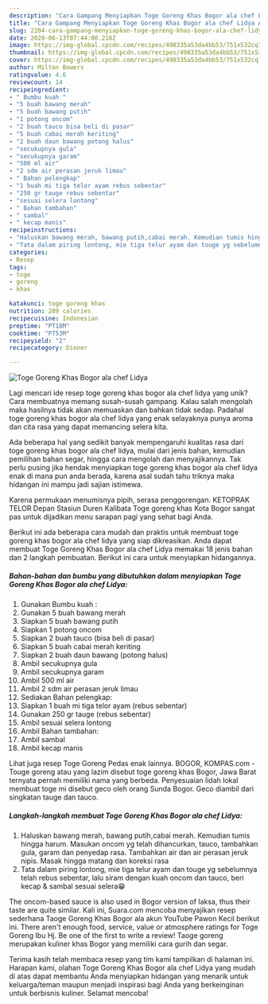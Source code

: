 ```yaml
---
description: "Cara Gampang Menyiapkan Toge Goreng Khas Bogor ala chef Lidya Anti Gagal"
title: "Cara Gampang Menyiapkan Toge Goreng Khas Bogor ala chef Lidya Anti Gagal"
slug: 2204-cara-gampang-menyiapkan-toge-goreng-khas-bogor-ala-chef-lidya-anti-gagal
date: 2020-06-13T07:44:00.216Z
image: https://img-global.cpcdn.com/recipes/498335a53da4bb53/751x532cq70/toge-goreng-khas-bogor-ala-chef-lidya-foto-resep-utama.jpg
thumbnail: https://img-global.cpcdn.com/recipes/498335a53da4bb53/751x532cq70/toge-goreng-khas-bogor-ala-chef-lidya-foto-resep-utama.jpg
cover: https://img-global.cpcdn.com/recipes/498335a53da4bb53/751x532cq70/toge-goreng-khas-bogor-ala-chef-lidya-foto-resep-utama.jpg
author: Milton Bowers
ratingvalue: 4.6
reviewcount: 14
recipeingredient:
- " Bumbu kuah "
- "5 buah bawang merah"
- "5 buah bawang putih"
- "1 potong oncom"
- "2 buah tauco bisa beli di pasar"
- "5 buah cabai merah keriting"
- "2 buah daun bawang potong halus"
- "secukupnya gula"
- "secukupnya garam"
- "500 ml air"
- "2 sdm air perasan jeruk limau"
- " Bahan pelengkap"
- "1 buah mi tiga telor ayam rebus sebentar"
- "250 gr tauge rebus sebentar"
- "sesuai selera lontong"
- " Bahan tambahan"
- " sambal"
- " kecap manis"
recipeinstructions:
- "Haluskan bawang merah, bawang putih,cabai merah. Kemudian tumis hingga harum. Masukan oncom yg telah dihancurkan, tauco, tambahkan gula, garam dan penyedap rasa. Tambahkan air dan air perasan jeruk nipis. Masak hingga matang dan koreksi rasa"
- "Tata dalam piring lontong, mie tiga telur ayam dan touge yg sebelumnya telah rebus sebentar, lalu siram dengan kuah oncom dan tauco, beri kecap &amp; sambal sesuai selera😁"
categories:
- Resep
tags:
- toge
- goreng
- khas

katakunci: toge goreng khas 
nutrition: 289 calories
recipecuisine: Indonesian
preptime: "PT18M"
cooktime: "PT53M"
recipeyield: "2"
recipecategory: Dinner

---
```



![Toge Goreng Khas Bogor ala chef Lidya](https://img-global.cpcdn.com/recipes/498335a53da4bb53/751x532cq70/toge-goreng-khas-bogor-ala-chef-lidya-foto-resep-utama.jpg)

Lagi mencari ide resep toge goreng khas bogor ala chef lidya yang unik? Cara membuatnya memang susah-susah gampang. Kalau salah mengolah maka hasilnya tidak akan memuaskan dan bahkan tidak sedap. Padahal toge goreng khas bogor ala chef lidya yang enak selayaknya punya aroma dan cita rasa yang dapat memancing selera kita.

Ada beberapa hal yang sedikit banyak mempengaruhi kualitas rasa dari toge goreng khas bogor ala chef lidya, mulai dari jenis bahan, kemudian pemilihan bahan segar, hingga cara mengolah dan menyajikannya. Tak perlu pusing jika hendak menyiapkan toge goreng khas bogor ala chef lidya enak di mana pun anda berada, karena asal sudah tahu triknya maka hidangan ini mampu jadi sajian istimewa.

Karena permukaan menumisnya pipih, serasa penggorengan. KETOPRAK TELOR Depan Stasiun Duren Kalibata Toge goreng khas Kota Bogor sangat pas untuk dijadikan menu sarapan pagi yang sehat bagi Anda.


Berikut ini ada beberapa cara mudah dan praktis untuk membuat toge goreng khas bogor ala chef lidya yang siap dikreasikan. Anda dapat membuat Toge Goreng Khas Bogor ala chef Lidya memakai 18 jenis bahan dan 2 langkah pembuatan. Berikut ini cara untuk menyiapkan hidangannya.

<!--inarticleads1-->

##### Bahan-bahan dan bumbu yang dibutuhkan dalam menyiapkan Toge Goreng Khas Bogor ala chef Lidya:

1. Gunakan  Bumbu kuah :
1. Gunakan 5 buah bawang merah
1. Siapkan 5 buah bawang putih
1. Siapkan 1 potong oncom
1. Siapkan 2 buah tauco (bisa beli di pasar)
1. Siapkan 5 buah cabai merah keriting
1. Siapkan 2 buah daun bawang (potong halus)
1. Ambil secukupnya gula
1. Ambil secukupnya garam
1. Ambil 500 ml air
1. Ambil 2 sdm air perasan jeruk limau
1. Sediakan  Bahan pelengkap:
1. Siapkan 1 buah mi tiga telor ayam (rebus sebentar)
1. Gunakan 250 gr tauge (rebus sebentar)
1. Ambil sesuai selera lontong
1. Ambil  Bahan tambahan:
1. Ambil  sambal
1. Ambil  kecap manis


Lihat juga resep Toge Goreng Pedas enak lainnya. BOGOR, KOMPAS.com - Touge goreng atau yang lazim disebut toge goreng khas Bogor, Jawa Barat ternyata pernah memiliki nama yang berbeda. Penyesuaian lidah lokal membuat toge mi disebut geco oleh orang Sunda Bogor. Geco diambil dari singkatan tauge dan tauco. 

<!--inarticleads2-->

##### Langkah-langkah membuat Toge Goreng Khas Bogor ala chef Lidya:

1. Haluskan bawang merah, bawang putih,cabai merah. Kemudian tumis hingga harum. Masukan oncom yg telah dihancurkan, tauco, tambahkan gula, garam dan penyedap rasa. Tambahkan air dan air perasan jeruk nipis. Masak hingga matang dan koreksi rasa
1. Tata dalam piring lontong, mie tiga telur ayam dan touge yg sebelumnya telah rebus sebentar, lalu siram dengan kuah oncom dan tauco, beri kecap &amp; sambal sesuai selera😁


The oncom-based sauce is also used in Bogor version of laksa, thus their taste are quite similar. Kali ini, Suara.com mencoba menyajikan resep sederhana Taoge Goreng Khas Bogor ala akun YouTube Pawon Kecil berikut ini. There aren&#39;t enough food, service, value or atmosphere ratings for Toge Goreng Ibu Hj. Be one of the first to write a review! Taoge goreng merupakan kuliner khas Bogor yang memiliki cara gurih dan segar. 

Terima kasih telah membaca resep yang tim kami tampilkan di halaman ini. Harapan kami, olahan Toge Goreng Khas Bogor ala chef Lidya yang mudah di atas dapat membantu Anda menyiapkan hidangan yang menarik untuk keluarga/teman maupun menjadi inspirasi bagi Anda yang berkeinginan untuk berbisnis kuliner. Selamat mencoba!
